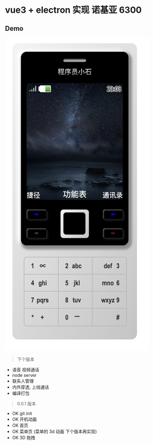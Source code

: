 # vue3 + electron 实现 诺基亚 6300

## Demo

![Demo](./demo.jpeg '第一版效果图')

> 下个版本

- 语音 视频通话
- node server
- 联系人管理
- 内外穿透, 上线通话
- 编译打包

> 0.0.1 版本

- OK git init
- OK 开机动画
- OK 首页
- OK 菜单页 (菜单的 3d 动画 下个版本再实现)
- OK 3D 拖拽
